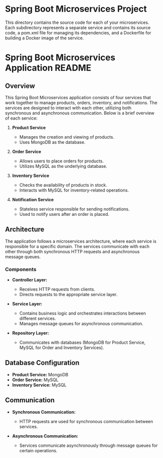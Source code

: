 
# Spring Boot Microservices Project

This directory contains the source code for each of your microservices. Each subdirectory represents a separate service and contains its source code, a pom.xml file for managing its dependencies, and a Dockerfile for building a Docker image of the service.

# Spring Boot Microservices Application README

## Overview

This Spring Boot Microservices application consists of four services that work together to manage products, orders, inventory, and notifications. The services are designed to interact with each other, utilizing both synchronous and asynchronous communication. Below is a brief overview of each service:

1. **Product Service**
   - Manages the creation and viewing of products.
   - Uses MongoDB as the database.

2. **Order Service**
   - Allows users to place orders for products.
   - Utilizes MySQL as the underlying database.

3. **Inventory Service**
   - Checks the availability of products in stock.
   - Interacts with MySQL for inventory-related operations.

4. **Notification Service**
   - Stateless service responsible for sending notifications.
   - Used to notify users after an order is placed.

## Architecture

The application follows a microservices architecture, where each service is responsible for a specific domain. The services communicate with each other through both synchronous HTTP requests and asynchronous message queues.

### Components

- **Controller Layer:**
  - Receives HTTP requests from clients.
  - Directs requests to the appropriate service layer.

- **Service Layer:**
  - Contains business logic and orchestrates interactions between different services.
  - Manages message queues for asynchronous communication.

- **Repository Layer:**
  - Communicates with databases (MongoDB for Product Service, MySQL for Order and Inventory Services).

## Database Configuration

- **Product Service:** MongoDB
- **Order Service:** MySQL
- **Inventory Service:** MySQL

## Communication

- **Synchronous Communication:**
  - HTTP requests are used for synchronous communication between services.

- **Asynchronous Communication:**
  - Services communicate asynchronously through message queues for certain operations.


